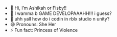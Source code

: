 - 👋 Hi, I’m Ashikah or Fisby!!
- 👀 I wamma b GAME DEVELOPAAAHH!!! i guess?
- 🌱 uhh yall how do i codin in rblx studio n unity?
- 😄 Pronouns: She Her
- ⚡ Fun fact: Princess of Violence

<!---
FisbyBaconey/FisbyBaconey is a ✨ special ✨ repository because its `README.md` (this file) appears on your GitHub profile.
You can click the Preview link to take a look at your changes.
--->
